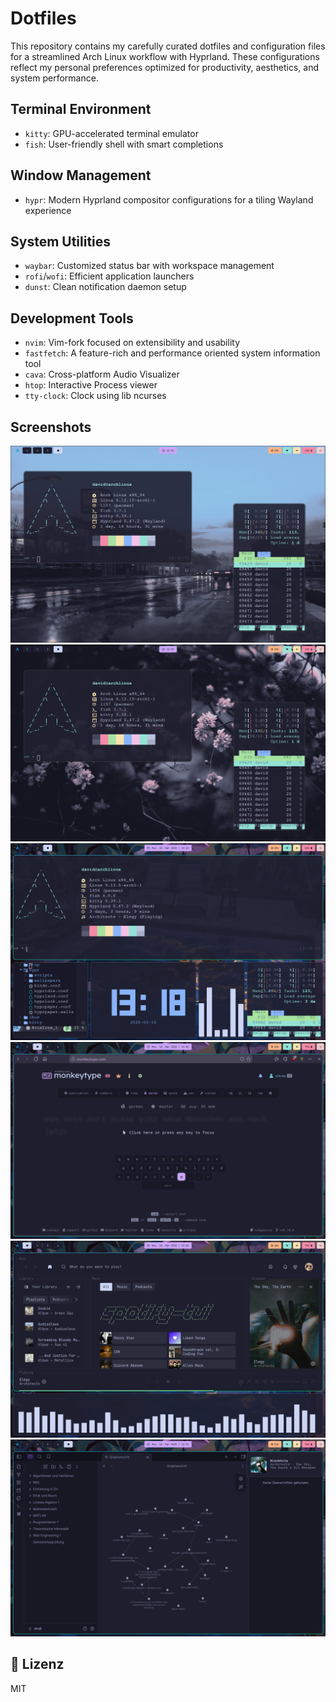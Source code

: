 # Dotfiles

This repository contains my carefully curated dotfiles and configuration files for a streamlined Arch Linux workflow with Hyprland. These configurations reflect my personal preferences optimized for productivity, aesthetics, and system performance.

## Terminal Environment  
  - `kitty`: GPU-accelerated terminal emulator  
  - `fish`: User-friendly shell with smart completions  

## Window Management
- `hypr`: Modern Hyprland compositor configurations for a tiling Wayland experience  

## System Utilities
- `waybar`: Customized status bar with workspace management  
- `rofi`/`wofi`: Efficient application launchers  
- `dunst`: Clean notification daemon setup  

## Development Tools
- `nvim`: Vim-fork focused on extensibility and usability  
- `fastfetch`: A feature-rich and performance oriented system information tool  
- `cava`: Cross-platform Audio Visualizer  
- `htop`: Interactive Process viewer  
- `tty-clock`: Clock using lib ncurses  

## Screenshots  
![Screenshot 1](./screenshots/rice1.1.png)
![Screenshot 2](./screenshots/rice2.1.png)
![Screenshot 3](./screenshots/rice3.1.png)
![Screenshot 4](./screenshots/rice3.2.png)
![Screenshot 5](./screenshots/rice3.3.png)
![Screenshot 6](./screenshots/rice3.4.png)


## 📜 Lizenz
MIT
